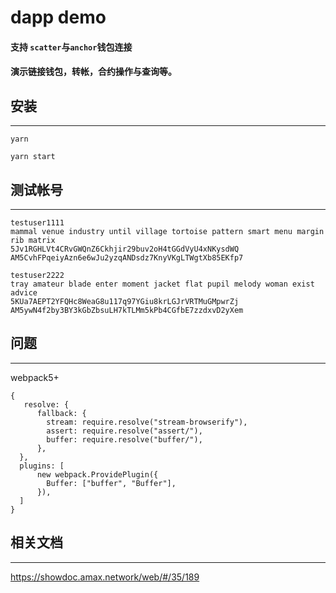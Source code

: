 # dapp demo

#### 支持 `scatter`与`anchor`钱包连接
#### 演示链接钱包，转帐，合约操作与查询等。




## 安装
----

```
yarn 

yarn start
```

## 测试帐号
----

```
testuser1111
mammal venue industry until village tortoise pattern smart menu margin rib matrix
5Jv1RGHLVt4CRvGWQnZ6Ckhjir29buv2oH4tGGdVyU4xNKysdWQ
AM5CvhFPqeiyAzn6e6wJu2yzqANDsdz7KnyVKgLTWgtXb85EKfp7

testuser2222
tray amateur blade enter moment jacket flat pupil melody woman exist advice
5KUa7AEPT2YFQHc8WeaG8u117q97YGiu8krLGJrVRTMuGMpwrZj
AM5ywN4f2by3BY3kGbZbsuLH7kTLMm5kPb4CGfbE7zzdxvD2yXem

```



## 问题
----
webpack5+

```
{
   resolve: {
      fallback: {
        stream: require.resolve("stream-browserify"),
        assert: require.resolve("assert/"),
        buffer: require.resolve("buffer/"),
      },
  },
  plugins: [
      new webpack.ProvidePlugin({
        Buffer: ["buffer", "Buffer"],
      }),
  ]
}
```

## 相关文档
---
https://showdoc.amax.network/web/#/35/189